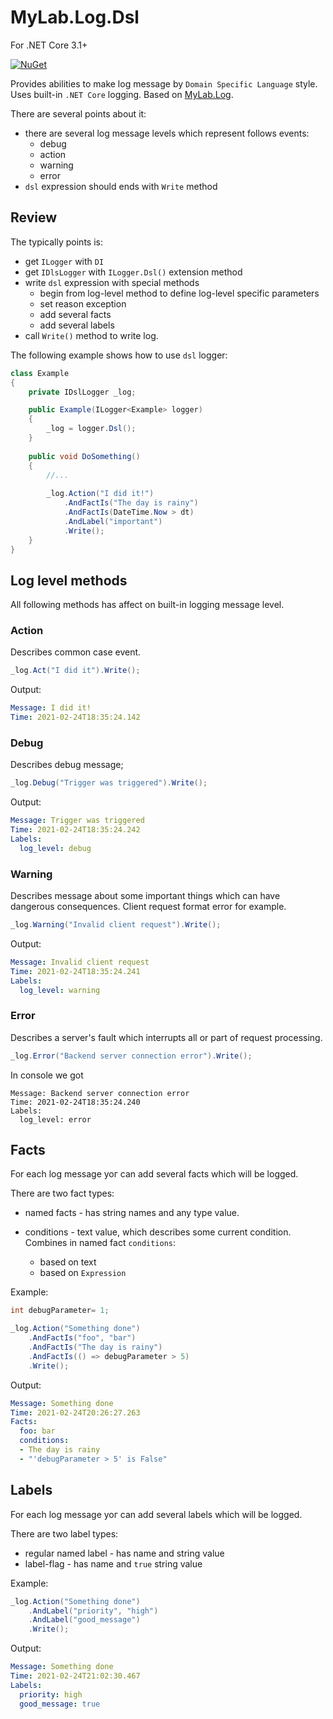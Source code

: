 # MyLab.Log.Dsl 

For .NET Core 3.1+

[![NuGet](https://img.shields.io/nuget/v/MyLab.Log.Dsl.svg)](https://www.nuget.org/packages/MyLab.Log.Dsl/)

Provides abilities to make log message by `Domain Specific Language` style. Uses built-in `.NET Core` logging. Based on [MyLab.Log](https://github.com/mylab-log/log).

There are several points about it:
* there are several log message levels which represent follows events: 
  * debug
  * action
  * warning
  * error 
* `dsl` expression should ends with `Write` method

## Review

The typically points is:

* get `ILogger` with `DI`
* get `IDlsLogger` with `ILogger.Dsl()` extension method
* write `dsl` expression with special methods
  * begin from log-level method to define log-level specific parameters
  * set reason exception 
  * add several facts
  * add several labels
* call `Write()` method to write log.

The following example shows how to use `dsl` logger:

```C#
class Example
{
    private IDslLogger _log;

    public Example(ILogger<Example> logger)
    {
        _log = logger.Dsl();
    }
    
    public void DoSomething()
    {
        //...
        
        _log.Action("I did it!")
            .AndFactIs("The day is rainy")
            .AndFactIs(DateTime.Now > dt)
            .AndLabel("important")
            .Write();
    }
}
```

## Log level methods

All following methods has affect on built-in logging message level.

### Action

Describes common case event.

```c#
_log.Act("I did it").Write();
```

Output:

```yaml
Message: I did it!
Time: 2021-02-24T18:35:24.142
```

### Debug

Describes debug message;

```c#
_log.Debug("Trigger was triggered").Write();
```

Output:

```yaml
Message: Trigger was triggered
Time: 2021-02-24T18:35:24.242
Labels:
  log_level: debug
```

### Warning

Describes message about some important things which can have dangerous consequences. Client request format error for example.

```c#
_log.Warning("Invalid client request").Write();
```

Output:

```yaml
Message: Invalid client request
Time: 2021-02-24T18:35:24.241
Labels:
  log_level: warning
```

### Error

Describes a server's fault which interrupts all or part of request processing.   

```C#
_log.Error("Backend server connection error").Write();
```

In console we got
```
Message: Backend server connection error
Time: 2021-02-24T18:35:24.240
Labels:
  log_level: error
```

## Facts

For each log message yoг can add several facts which will be logged. 

There are two fact types:

* named facts - has string names and any type value. 

* conditions - text value, which describes some current condition. Combines in named fact `conditions`:
  * based on text
  * based on `Expression`

Example:

```C#
int debugParameter= 1;

_log.Action("Something done")
    .AndFactIs("foo", "bar")
    .AndFactIs("The day is rainy")
    .AndFactIs(() => debugParameter > 5)
    .Write();
```

Output:

```yaml
Message: Something done
Time: 2021-02-24T20:26:27.263
Facts:
  foo: bar
  conditions:
  - The day is rainy
  - "'debugParameter > 5' is False"
```

## Labels

For each log message yoг can add several labels which will be logged.

There are two label types:

* regular named label - has name and string value
* label-flag - has name and `true` string value

Example:

```C#
_log.Action("Something done")
    .AndLabel("priority", "high")
    .AndLabel("good_message")
    .Write();
```

Output:

```yaml
Message: Something done
Time: 2021-02-24T21:02:30.467
Labels:
  priority: high
  good_message: true
```
